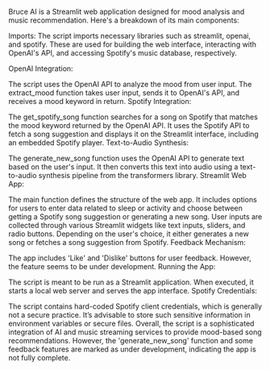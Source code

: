 Bruce AI is a Streamlit web application designed for mood analysis and music recommendation. Here's a breakdown of its main components:

Imports: The script imports necessary libraries such as streamlit, openai, and spotify. These are used for building the web interface, interacting with OpenAI's API, and accessing Spotify's music database, respectively.

OpenAI Integration:

The script uses the OpenAI API to analyze the mood from user input.
The extract_mood function takes user input, sends it to OpenAI's API, and receives a mood keyword in return.
Spotify Integration:

The get_spotify_song function searches for a song on Spotify that matches the mood keyword returned by the OpenAI API.
It uses the Spotify API to fetch a song suggestion and displays it on the Streamlit interface, including an embedded Spotify player.
Text-to-Audio Synthesis:

The generate_new_song function uses the OpenAI API to generate text based on the user's input. It then converts this text into audio using a text-to-audio synthesis pipeline from the transformers library.
Streamlit Web App:

The main function defines the structure of the web app.
It includes options for users to enter data related to sleep or activity and choose between getting a Spotify song suggestion or generating a new song.
User inputs are collected through various Streamlit widgets like text inputs, sliders, and radio buttons.
Depending on the user's choice, it either generates a new song or fetches a song suggestion from Spotify.
Feedback Mechanism:

The app includes 'Like' and 'Dislike' buttons for user feedback. However, the feature seems to be under development.
Running the App:

The script is meant to be run as a Streamlit application. When executed, it starts a local web server and serves the app interface.
Spotify Credentials:

The script contains hard-coded Spotify client credentials, which is generally not a secure practice. It’s advisable to store such sensitive information in environment variables or secure files.
Overall, the script is a sophisticated integration of AI and music streaming services to provide mood-based song recommendations. However, the 'generate_new_song' function and some feedback features are marked as under development, indicating the app is not fully complete.
